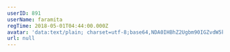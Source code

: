 ```yaml
---
userID: 891
userName: faramita
regTime: 2018-05-01T04:44:00.000Z
avatar: 'data:text/plain; charset=utf-8;base64,NDA0IHBhZ2Ugbm90IGZvdW5kCg=='
url: null
---
```



